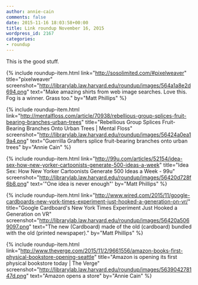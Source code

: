 ```yaml
---
author: annie-cain
comments: false
date: 2015-11-16 18:03:58+00:00
title: Link roundup November 16, 2015
wordpress_id: 2167
categories:
- roundup
---
```


This is the good stuff.

{% include roundup-item.html
  link="http://sosolimited.com/#pixelweaver"
  title="pixelweaver"
  screenshot="http://librarylab.law.harvard.edu/roundup/images/564a1a8e2d694.png"
  text="Make amazing shirts from web image searches. Love this. Fog is a winner. Grass too."
  by="Matt Phillips"
%}

{% include roundup-item.html
  link="http://mentalfloss.com/article/70938/rebellious-group-splices-fruit-bearing-branches-urban-trees"
  title="Rebellious Group Splices Fruit-Bearing Branches Onto Urban Trees | Mental Floss"
  screenshot="http://librarylab.law.harvard.edu/roundup/images/56424a0ea19a4.png"
  text="Guerrilla Grafters splice fruit-bearing branches onto urban trees"
  by="Annie Cain"
%}

{% include roundup-item.html
  link="http://99u.com/articles/52154/idea-sex-how-new-yorker-cartoonists-generate-500-ideas-a-week"
  title="Idea Sex: How New Yorker Cartoonists Generate 500 Ideas a Week - 99u"
  screenshot="http://librarylab.law.harvard.edu/roundup/images/56420d728f6b8.png"
  text='"One idea is never enough"'
  by="Matt Phillips"
%}

{% include roundup-item.html
  link="http://www.wired.com/2015/11/google-cardboards-new-york-times-experiment-just-hooked-a-generation-on-vr/"
  title="Google Cardboard's New York Times Experiment Just Hooked a Generation on VR"
  screenshot="http://librarylab.law.harvard.edu/roundup/images/56420a5069097.png"
  text="The new (Cardboard) made of the old (cardboard) bundled with the old (printed newspaper)."
  by="Matt Phillips"
%}

{% include roundup-item.html
  link="http://www.theverge.com/2015/11/2/9661556/amazon-books-first-physical-bookstore-opening-seattle"
  title="Amazon is opening its first physical bookstore today | The Verge"
  screenshot="http://librarylab.law.harvard.edu/roundup/images/563904278147d.png"
  text="Amazon opens a store"
  by="Annie Cain"
%}
